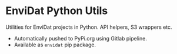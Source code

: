 # EnviDat Python Utils

Utilities for EnviDat projects in Python. API helpers, S3 wrappers etc.

- Automatically pushed to PyPi.org using Gitlab pipeline.
- Available as `envidat` pip package.
